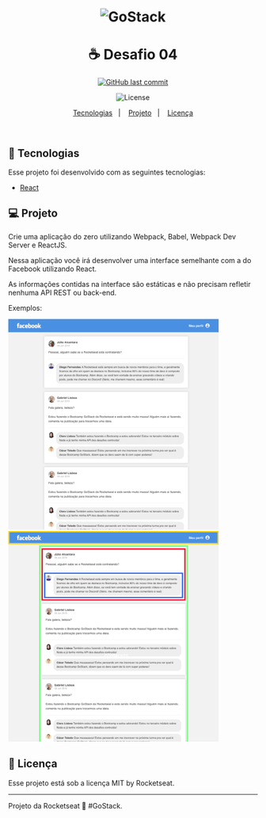 <h1 align="center">
    <img alt="GoStack" src="https://rocketseat-cdn.s3-sa-east-1.amazonaws.com/bootcamp-header.png" width="200px" />
</h1>

<h1 align="center">
  ☕ Desafio 04
</h1>
<p align="center">
  <a href="https://github.com/rodrigodiasf1984/Desafio04">
    <img alt="GitHub last commit" src="https://github.com/rodrigodiasf1984/Desafio04">
  </a>
</p>

<p align="center">    
  <img alt="License" src="https://img.shields.io/badge/license-MIT-brightgreen">
</p>

<p align="center">
  <a href="#rocket-tecnologias">Tecnologias</a>&nbsp;&nbsp;&nbsp;|&nbsp;&nbsp;&nbsp;
  <a href="#-projeto">Projeto</a>&nbsp;&nbsp;&nbsp;|&nbsp;&nbsp;&nbsp;  
  <a href="#memo-licença">Licença</a>
</p>

<br>

## :rocket: Tecnologias

Esse projeto foi desenvolvido com as seguintes tecnologias:

- [React](https://reactjs.org)



## 💻 Projeto

Crie uma aplicação do zero utilizando Webpack, Babel, Webpack Dev Server e ReactJS.

Nessa aplicação você irá desenvolver uma interface semelhante com a do Facebook utilizando React.

As informações contidas na interface são estáticas e não precisam refletir nenhuma API REST ou back-end.

Exemplos:
<p float="left">
  <img alt="Frontend" src="facebook_example_Desafio04.png" width="425">
  <img alt="Frontend" src="facebook_example02_desafio04.png" width="425">
</p>


## :memo: Licença

Esse projeto está sob a licença MIT by Rocketseat.

---

Projeto da Rocketseat :wave: #GoStack. 
